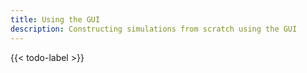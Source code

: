 ```yaml
---
title: Using the GUI
description: Constructing simulations from scratch using the GUI
---
```


{{< todo-label >}}
